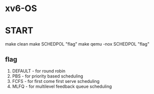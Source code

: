 # xv6-OS
# START
make clean
make SCHEDPOL "flag"
make qemu -nox SCHEDPOL "flag"
## flag
1. DEFAULT - for round robin
2. PBS     - for priority based scheduling
3. FCFS    - for first come first serve scheduling
4. MLFQ    - for multilevel feedback queue scheduling
